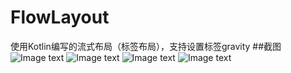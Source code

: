 # FlowLayout
使用Kotlin编写的流式布局（标签布局），支持设置标签gravity
##截图
![Image text](https://github.com/ironbear775/FlowLayout/blob/master/screenshot/device-2019-09-15-183739.png?raw=true)
![Image text](https://github.com/ironbear775/FlowLayout/blob/master/screenshot/device-2019-09-15-183753.png?raw=true)
![Image text](https://github.com/ironbear775/FlowLayout/blob/master/screenshot/device-2019-09-15-183802.png?raw=true)
![Image text](https://github.com/ironbear775/FlowLayout/blob/master/screenshot/device-2019-09-15-183819.png?raw=true)
